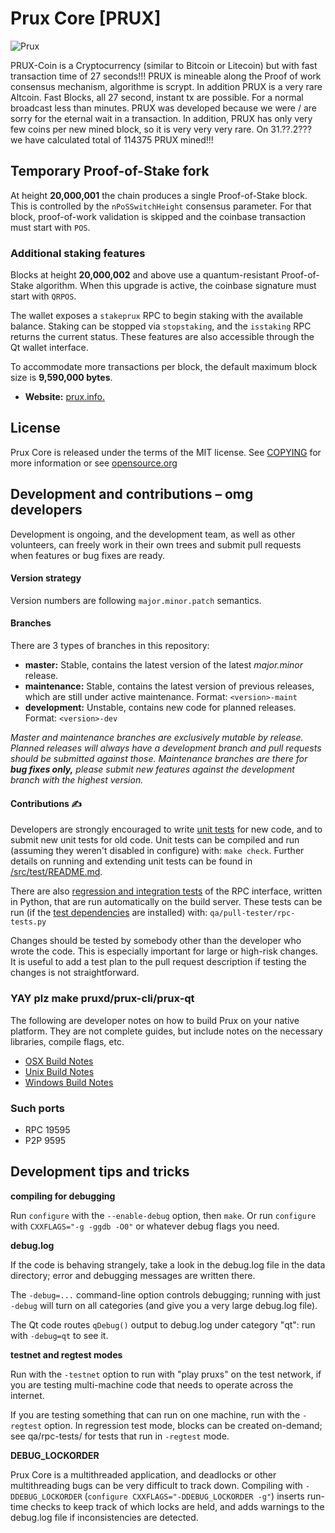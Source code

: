 # Prux Core [PRUX]

![Prux](https://i.ibb.co/Nt8sQGc/prux-logo.png)

PRUX-Coin is a Cryptocurrency (similar to Bitcoin or Litecoin) 
but with fast transaction time of 27 seconds!!! 
PRUX is mineable along the Proof of work consensus mechanism, algorithme is scrypt. 
In addition PRUX is a very rare Altcoin. Fast Blocks, all 27 second, instant tx are possible. 
For a normal broadcast less than minutes. PRUX was developed because we were / are sorry for the eternal wait in a transaction. 
In addition, PRUX has only very few coins per new mined block, so it is very very very rare. 
On 31.??.2??? we have calculated total of 114375 PRUX mined!!!

## Temporary Proof-of-Stake fork

At height **20,000,001** the chain produces a single Proof-of-Stake block.
This is controlled by the `nPoSSwitchHeight` consensus parameter.  For that
block, proof-of-work validation is skipped and the coinbase transaction must
start with `POS`.

### Additional staking features

Blocks at height **20,000,002** and above use a quantum-resistant
Proof-of-Stake algorithm.  When this upgrade is active, the coinbase
signature must start with `QRPOS`.

The wallet exposes a `stakeprux` RPC to begin staking with the
available balance. Staking can be stopped via `stopstaking`, and the
`isstaking` RPC returns the current status. These features are also
accessible through the Qt wallet interface.

To accommodate more transactions per block, the default maximum block
size is **9,590,000 bytes**.

- **Website:** [prux.info.](https://prux.info)

## License 
Prux Core is released under the terms of the MIT license. See
[COPYING](COPYING) for more information or see
[opensource.org](https://opensource.org/licenses/MIT)

## Development and contributions – omg developers
Development is ongoing, and the development team, as well as other volunteers,
can freely work in their own trees and submit pull requests when features or
bug fixes are ready.

#### Version strategy
Version numbers are following ```major.minor.patch``` semantics.

#### Branches
There are 3 types of branches in this repository:

- **master:** Stable, contains the latest version of the latest *major.minor* release.
- **maintenance:** Stable, contains the latest version of previous releases, which are still under active maintenance. Format: ```<version>-maint```
- **development:** Unstable, contains new code for planned releases. Format: ```<version>-dev```

*Master and maintenance branches are exclusively mutable by release. Planned*
*releases will always have a development branch and pull requests should be*
*submitted against those. Maintenance branches are there for **bug fixes only,***
*please submit new features against the development branch with the highest version.*

#### Contributions ✍️

Developers are strongly encouraged to write [unit tests](src/test/README.md) for new code, and to
submit new unit tests for old code. Unit tests can be compiled and run
(assuming they weren't disabled in configure) with: `make check`. Further details on running
and extending unit tests can be found in [/src/test/README.md](/src/test/README.md).

There are also [regression and integration tests](/qa) of the RPC interface, written
in Python, that are run automatically on the build server.
These tests can be run (if the [test dependencies](/qa) are installed) with: `qa/pull-tester/rpc-tests.py`

Changes should be tested by somebody other than the developer who wrote the
code. This is especially important for large or high-risk changes. It is useful
to add a test plan to the pull request description if testing the changes is
not straightforward.

### YAY plz make pruxd/prux-cli/prux-qt

  The following are developer notes on how to build Prux on your native platform. They are not complete guides, but include notes on the necessary libraries, compile flags, etc.

  - [OSX Build Notes](doc/build-osx.md)
  - [Unix Build Notes](doc/build-unix.md)
  - [Windows Build Notes](doc/build-windows.md)

### Such ports

- RPC 19595
- P2P 9595

## Development tips and tricks

**compiling for debugging**

Run `configure` with the `--enable-debug` option, then `make`. Or run `configure` with
`CXXFLAGS="-g -ggdb -O0"` or whatever debug flags you need.

**debug.log**

If the code is behaving strangely, take a look in the debug.log file in the data directory;
error and debugging messages are written there.

The `-debug=...` command-line option controls debugging; running with just `-debug` will turn
on all categories (and give you a very large debug.log file).

The Qt code routes `qDebug()` output to debug.log under category "qt": run with `-debug=qt`
to see it.

**testnet and regtest modes**

Run with the `-testnet` option to run with "play pruxs" on the test network, if you
are testing multi-machine code that needs to operate across the internet.

If you are testing something that can run on one machine, run with the `-regtest` option.
In regression test mode, blocks can be created on-demand; see qa/rpc-tests/ for tests
that run in `-regtest` mode.

**DEBUG_LOCKORDER**

Prux Core is a multithreaded application, and deadlocks or other multithreading bugs
can be very difficult to track down. Compiling with `-DDEBUG_LOCKORDER` (`configure
CXXFLAGS="-DDEBUG_LOCKORDER -g"`) inserts run-time checks to keep track of which locks
are held, and adds warnings to the debug.log file if inconsistencies are detected.
